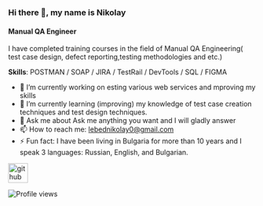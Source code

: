 ### Hi there 👋, my name is Nikolay
#### Manual QA Engineer
I have completed training courses in the field of Manual QA Engineering( test case design, defect reporting,testing methodologies and etc.) 

**Skills**: POSTMAN / SOAP / JIRA / TestRail / DevTools / SQL / FIGMA

- 🔭 I’m currently working on esting various web services and mproving my skills 
- 🌱 I’m currently learning (improving) my knowledge of test case creation techniques and test design techniques. 
- 💬 Ask me about Ask me anything you want and I will gladly answer 
- 📫 How to reach me: lebednikolay0@gmail.com 
- ⚡ Fun fact: I have been living in Bulgaria for more than 10 years and I speak 3 languages: Russian, English, and Bulgarian. 


[<img src='https://cdn.jsdelivr.net/npm/simple-icons@3.0.1/icons/github.svg' alt='github' height='40'>](https://github.com/NikolayLebed)  

![Profile views](https://gpvc.arturio.dev/NikolayLebed)  
